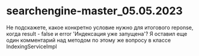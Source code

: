 # searchengine-master_05.05.2023
Не подскажете, какое конкретно условие нужно для итогового reponse, когда result - false и error 'Индексация уже запущена'? 
Я оставил еще один комментарий над методом по этому же вопросу в классе IndexingServiceImpl 
